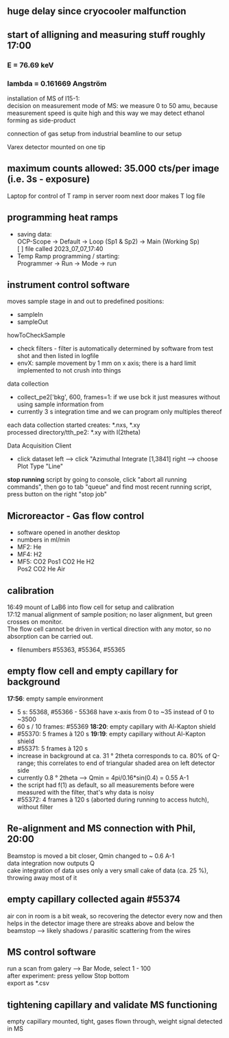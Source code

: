 ## huge delay since cryocooler malfunction
## start of alligning and measuring stuff roughly 17:00
### E = 76.69 keV
### lambda = 0.161669 Angström
installation of MS of I15-1:<br>
decision on measurement mode of MS: we measure 0 to 50 amu, because measurement speed is quite high and this way we may detect ethanol forming as side-product

connection of gas setup from industrial beamline to our setup

Varex detector mounted on one tip
## maximum counts allowed: 35.000 cts/per image (i.e. 3s - exposure)

Laptop for control of T ramp in server room next door makes T log file

## programming heat ramps
- saving data:<br>
 OCP-Scope $\rightarrow$ Default $\rightarrow$ Loop (Sp1 & Sp2) $\rightarrow$ Main (Working Sp) <br>
[ ] file called 2023_07_07_17:40
- Temp Ramp programming / starting:<br>
Programmer $\rightarrow$ Run $\rightarrow$ Mode $\rightarrow$ run

## instrument control software
moves sample stage in and out to predefined positions:
- sampleIn
- sampleOut

howToCheckSample
- check filters - filter is automatically determined by software from test shot and then listed in logfile
- envX: sample movement by 1 mm on x axis; there is a hard limit implemented to not crush into things

data collection
- collect_pe2['bkg', 600, frames=1: if we use bck it just measures without using sample information from
- currently 3 s integration time and we can program only multiples thereof

each data collection started creates: *.nxs, *.xy <br>
processed directory/tth_pe2: *.xy with I(2theta) 

Data Acquisition Client
- click dataset left --> click "Azimuthal Integrate [1,3841] right --> choose Plot Type "Line"

**stop running** script by going to console, click "abort all running commands", then go to tab "queue" and find most recent running script, press button on the right "stop job"

## Microreactor - Gas flow control
- software opened in another desktop
- numbers in ml/min
- MF2: He
- MF4: H2
- MF5: CO2 
Pos1 CO2 He H2<br>
Pos2 CO2 He Air

## calibration
16:49 mount of LaB6 into flow cell for setup and calibration<br>
17:12 manual alignment of sample position; no laser alignment, but green crosses on monitor.<br>
The flow cell cannot be driven in vertical direction with any motor, so no absorption can be carried out.<br>
- filenumbers #55363, #55364, #55365

## empty flow cell and empty capillary for background
**17:56**: empty sample environment
- 5 s: 55368, #55366 - 55368 have x-axis from 0 to ~35 instead of 0 to ~3500
- 60 s / 10 frames: #55369
**18:20**: empty capillary with Al-Kapton shield
- #55370: 5 frames à 120 s
**19:19**: empty capillary without Al-Kapton shield
- #55371: 5 frames à 120 s
- increase in background at ca. 31 ° 2theta corresponds to ca. 80% of Q-range; this correlates to end of triangular shaded area on left detector side
- currently 0.8 ° 2theta --> Qmin = 4pi/0.16*sin(0.4) = 0.55 A-1
- the script had f(1) as default, so all measurements before were measured with the filter, that's why data is noisy
- #55372: 4 frames à 120 s (aborted during running to access hutch), without filter

## Re-alignment and MS connection with Phil, 20:00
Beamstop is moved a bit closer, Qmin changed to ~ 0.6 A-1<br>
data integration now outputs Q<br>
cake integration of data uses only a very small cake of data (ca. 25 %), throwing away most of it<br>

## empty capillary collected again #55374

air con in room is a bit weak, so recovering the detector every now and then helps
in the detector image there are streaks above and below the beamstop --> likely shadows / parasitic scattering from the wires

## MS control software
run a scan from galery --> Bar Mode, select 1 - 100<br>
after experiment: press yellow Stop bottom<br>
export as *.csv<br>
 
## tightening capillary and validate MS functioning
empty capillary mounted, tight, gases flown through, weight signal detected in MS

